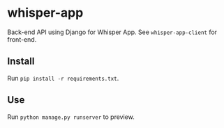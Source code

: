 # whisper-app
Back-end API using Django for Whisper App. See `whisper-app-client` for front-end.

## Install
Run `pip install -r requirements.txt`.

## Use
Run `python manage.py runserver` to preview.
